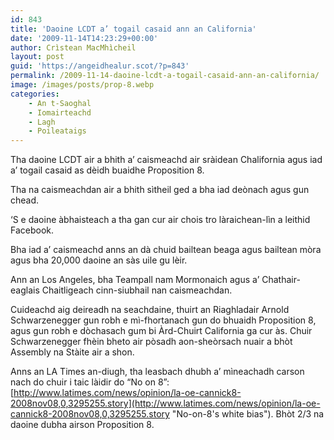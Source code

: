 ```yaml
---
id: 843
title: 'Daoine LCDT a’ togail casaid ann an California'
date: '2009-11-14T14:23:29+00:00'
author: Crìstean MacMhìcheil
layout: post
guid: 'https://angeidhealur.scot/?p=843'
permalink: /2009-11-14-daoine-lcdt-a-togail-casaid-ann-an-california/
image: /images/posts/prop-8.webp
categories:
    - An t-Saoghal
    - Iomairteachd
    - Lagh
    - Poileataigs
---
```


Tha daoine LCDT air a bhith a’ caismeachd air sràidean Chalifornia agus iad a’ togail casaid as dèidh buaidhe Proposition 8.

Tha na caismeachdan air a bhith sìtheil ged a bha iad deònach agus gun chead.

‘S e daoine àbhaisteach a tha gan cur air chois tro làraichean-lìn a leithid Facebook.

Bha iad a’ caismeachd anns an dà chuid bailtean beaga agus bailtean mòra agus bha 20,000 daoine an sàs uile gu lèir.

Ann an Los Angeles, bha Teampall nam Mormonaich agus a’ Chathair-eaglais Chaitligeach cinn-siubhail nan caismeachdan.

Cuideachd aig deireadh na seachdaine, thuirt an Riaghladair Arnold Schwarzenegger gun robh e mì-fhortanach gun do bhuaidh Proposition 8, agus gun robh e dòchasach gum bi Àrd-Chuirt California ga cur às. Chuir Schwarzenegger fhèin bheto air pòsadh aon-sheòrsach nuair a bhòt Assembly na Stàite air a shon.

Anns an LA Times an-diugh, tha leasbach dhubh a’ mìneachadh carson nach do chuir i taic làidir do “No on 8”: [http://www.latimes.com/news/opinion/la-oe-cannick8-2008nov08,0,3295255.story](http://www.latimes.com/news/opinion/la-oe-cannick8-2008nov08,0,3295255.story "No-on-8's white bias"). Bhòt 2/3 na daoine dubha airson Proposition 8.

